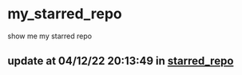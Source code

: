 # my_starred_repo
show me my starred repo

update at 04/12/22 20:13:49 in [starred_repo](./index.html)
---

